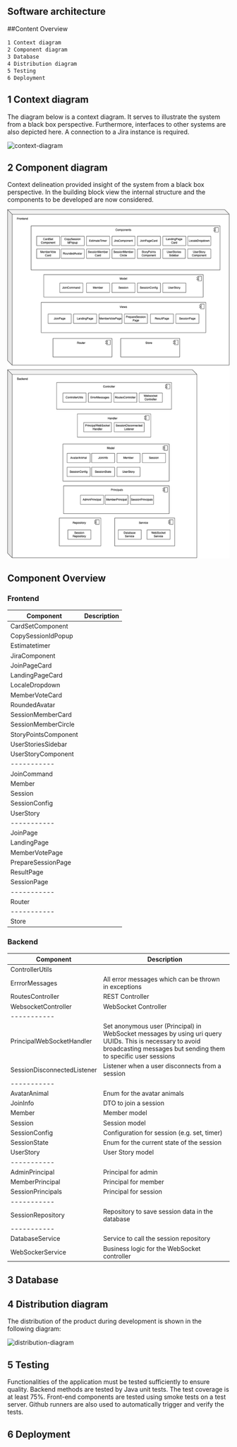 Software architecture
---------------------

##Content Overview

    1 Context diagram
    2 Component diagram
    3 Database
    4 Distribution diagram
    5 Testing
    6 Deployment

1 Context diagram
----------------------

The diagram below is a context diagram. It serves to illustrate the system from a black box perspective. Furthermore, interfaces to other systems are also depicted here. 
A connection to a Jira instance is required.

![context-diagram](./assets/diagram/context-diagram.png)

2 Component diagram
--------------------------------------

Context delineation provided insight of the system from a black box perspective. In the building block view
the internal structure and the components to be developed are now considered.

![components-diagram](./assets/diagram/components-diagram.png)

## Component Overview

### Frontend

| Component | Description   |
| --------- | -----------   |
| CardSetComponent |  |
| CopySessionIdPopup |  |
| Estimatetimer |  |
| JiraComponent |  |
| JoinPageCard |  |
| LandingPageCard |  |
| LocaleDropdown |  |
| MemberVoteCard |  |
| RoundedAvatar |  |
| SessionMemberCard |  |
| SessionMemberCircle |  |
| StoryPointsComponent |  |
| UserStoriesSidebar |  |
| UserStoryComponent |  |
| ----------- | |
| JoinCommand |  |
| Member |  |
| Session |  |
| SessionConfig |  |
| UserStory |  |
| ----------- | |
| JoinPage |  |
| LandingPage |  |
| MemberVotePage |  |
| PrepareSessionPage |  |
| ResultPage |  |
| SessionPage |  |
| ----------- | |
| Router |  |
| ----------- | |
| Store |  |

### Backend

| Component | Description   |
| --------- | -----------   |
| ControllerUtils |  |
| ErrrorMessages | All error messages which can be thrown in exceptions |
| RoutesController | REST Controller |
| WebsocketController | WebSocket Controller |
| ----------- | |
| PrincipalWebSocketHandler | Set anonymous user (Principal) in WebSocket messages by using uri query UUIDs. This is necessary to avoid broadcasting messages but sending them to specific user sessions |
| SessionDisconnectedListener | Listener when a user disconnects from a session |
| ----------- | |
| AvatarAnimal | Enum for the avatar animals |
| JoinInfo | DTO to join a session |
| Member | Member model |
| Session | Session model |
| SessionConfig | Configuration for session (e.g. set, timer) |
| SessionState | Enum for the current state of the session |
| UserStory | User Story model |
| ----------- | |
| AdminPrincipal | Principal for admin |
| MemberPrincipal | Principal for member |
| SessionPrincipals | Principal for session |
| ----------- | |
| SessionRepository | Repository to save session data in the database |
| ----------- | |
| DatabaseService | Service to call the session repository |
| WebSockerService | Business logic for the WebSocket controller |


3 Database
----------




4 Distribution diagram
-------------------

The distribution of the product during development is shown in the following diagram:

![distribution-diagram](./assets/diagram/distribution-diagram.png)

5 Testing
---------

Functionalities of the application must be tested sufficiently to ensure quality. 
Backend methods are tested by Java unit tests. The test coverage is at least 75%.
Front-end components are tested using smoke tests on a test server.
Github runners are also used to automatically trigger and verify the tests.

6 Deployment
-------------

